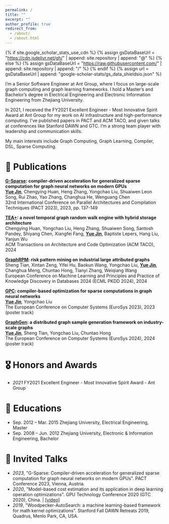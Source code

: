 ```yaml
---
permalink: /
title: ""
excerpt: ""
author_profile: true
redirect_from: 
  - /about/
  - /about.html
---
```


{% if site.google_scholar_stats_use_cdn %}
{% assign gsDataBaseUrl = "https://cdn.jsdelivr.net/gh/" | append: site.repository | append: "@" %}
{% else %}
{% assign gsDataBaseUrl = "https://raw.githubusercontent.com/" | append: site.repository | append: "/" %}
{% endif %}
{% assign url = gsDataBaseUrl | append: "google-scholar-stats/gs_data_shieldsio.json" %}

<span class='anchor' id='about-me'></span>
I’m a Senior Software Engineer at Ant Group, where I focus on large-scale graph computing and graph learning frameworks. I hold a Master’s and Bachelor’s degree in Electrical Engineering and Electronic Information Engineering from Zhejiang University.

In 2021, I received the FY2021 Excellent Engineer - Most Innovative Spirit Award at Ant Group for my work on AI infrastructure and high-performance computing. I’ve published papers in PACT and ACM TACO, and given talks at conferences like Stanford DAWN and GTC. I’m a strong team player with leadership and communication skills.

My main interests include Graph Computing, Graph Learning, Compiler, DSL, Sparse Computing.

<!-- 
I am currently a senior software engineer at Ant Group in Hangzhou, China, focusing on large-scale graph computing and learning. 

I hold both a bachelor's and a master's degree in Electronic Information Engineering from Zhejiang University.

这是一个多行注释的示例。
它可以跨多行书写。
Markdown 不会解析这部分内容。
# 🔥 News
- *2024.06*: &nbsp;🎉🎉 Our paper "GraphRPM: Risk Pattern Mining on Industrial Large Attributed Graphs"  has got accepted by ECML PKDD 2024

-->

# 📝 Publications 
**[G-Sparse](https://jinderek.github.io/g-sparse.pdf): compiler-driven acceleration for generalized sparse computation for graph neural networks on modern GPUs**<br>
**<u>Yue Jin</u>**, Chengying Huan, Heng Zhang, Yongchao Liu, Shuaiwen Leon Song, Rui Zhao, Yao Zhang, Changhua He, Wenguang Chen<br>
32nd International Conference on Parallel Architectures and Compilation Techniques (PACT 2023), 2023, pp. 137-149<br>

**[TEA+](https://jinderek.github.io/tea+.pdf): a novel temporal graph random walk engine with hybrid storage architecture**<br>
Chengying Huan, Yongchao Liu, Heng Zhang, Shuaiwen Song, Santosh Pandey, Shiyang Chen, Xiangfei Fang, **<u>Yue Jin</u>**, Baptiste Lepers, Hang Liu, Yanjun Wu<br>
ACM Transactions on Architecture and Code Optimization (ACM TACO), 2024<br>

**[GraphRPM](https://jinderek.github.io/GraphRPM.pdf): risk pattern mining on industrial large attributed graphs**<br>
Sheng Tian, Xintan Zeng, Yifei Hu, Baokun Wang, Yongchao Liu, **<u>Yue Jin</u>**, Changhua Meng, Chuntao Hong, Tianyi Zhang, Weiqiang Wang<br>
European Conference on Machine Learning and Principles and Practice of Knowledge Discovery in Databases 2024 (ECML PKDD 2024), 2024<br>

**[GPC](https://jinderek.github.io/gpc.pdf): compiler-based optimization for sparse computations in graph neural networks**<br>
**<u>Yue Jin</u>**, Yongchao Liu<br>
The European Conference on Computer Systems (EuroSys 2023), 2023 (poster track)<br>

**[GraphGen](https://jinderek.github.io/GraphGen.pdf): a distributed graph sample generation framework on industry-scale graphs**<br>
**<u>Yue Jin</u>**, Sheng Tian, Yongchao Liu, Chuntao Hong<br>
The European Conference on Computer Systems (EuroSys 2024), 2024 (poster track)<br>

# 🎖 Honors and Awards
- *2021* FY2021 Excellent Engineer - Most Innovative Spirit Award - Ant Group

# 📖 Educations
- Sep. 2012 – Mar. 2015 Zhejiang University, Electrical Engineering, Master
- Sep. 2008 – Jun. 2012 Zhejiang University, Electronic & Information Engineering, Bachelor

# 💬 Invited Talks
- *2023*, "G-Sparse: Compiler-driven acceleration for generalized sparse computation for graph neural networks on modern GPUs". PACT Conference 2023, Vienna, Austria.
- *2020*, "Model-based cost estimation and its application in deep learning operation optimizations". GPU Technology Conference 2020 (GTC 2020), China. \| [\[video\]](https://www.nvidia.cn/on-demand/session/gtccn2020-cns20774/) 
- *2019*, "Woodpecker-AutoSearch: a machine learning-based framework for math kernel optimizations". Stanford Fall DAWN Retreats 2019, Quadrus, Menlo Park, CA, USA.

